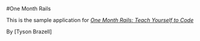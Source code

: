 #One Month Rails

This is the sample application for
[*One Month Rails: Teach Yourself to Code*](http://onemonthrails.com)

By [Tyson Brazell]
